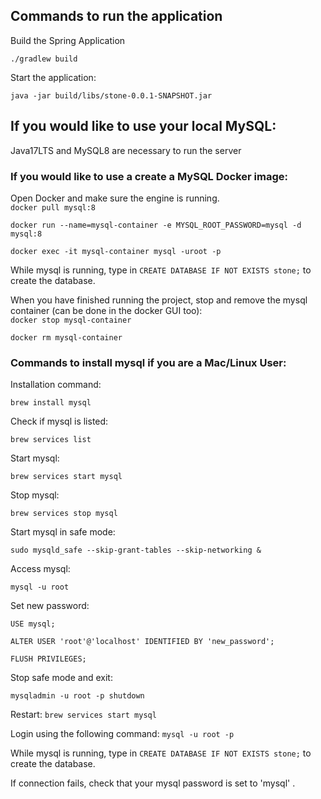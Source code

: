 ## Commands to run the application

Build the Spring Application

`./gradlew build`

Start the application:

`java -jar build/libs/stone-0.0.1-SNAPSHOT.jar`

## If you would like to use your local MySQL:

Java17LTS and MySQL8 are necessary to run the server

### If you would like to use a create a MySQL Docker image:  
Open Docker and make sure the engine is running.  
`docker pull mysql:8` 

`docker run --name=mysql-container -e MYSQL_ROOT_PASSWORD=mysql -d mysql:8`

`docker exec -it mysql-container mysql -uroot -p`  

While mysql is running, type in `CREATE DATABASE IF NOT EXISTS stone;` to create the database.   


When you have finished running the project, stop and remove the mysql container (can be done in the docker GUI too):  
`docker stop mysql-container`  

`docker rm mysql-container` 


### Commands to install mysql if you are a Mac/Linux User:

Installation command:

`brew install mysql`

Check if mysql is listed:

`brew services list`   

Start mysql:

`brew services start mysql`

Stop mysql:

`brew services stop mysql`

Start mysql in safe mode:

`sudo mysqld_safe --skip-grant-tables --skip-networking &`

Access mysql:

`mysql -u root`

Set new password:

`USE mysql;`

`ALTER USER 'root'@'localhost' IDENTIFIED BY 'new_password';`

`FLUSH PRIVILEGES;`

Stop safe mode and exit:

`mysqladmin -u root -p shutdown`

Restart:
`brew services start mysql`

Login using the following command:
`mysql -u root -p`  

While mysql is running, type in `CREATE DATABASE IF NOT EXISTS stone;` to create the database.  

If connection fails, check that your mysql password is set to 'mysql' .
 
